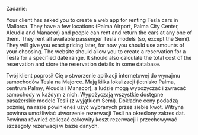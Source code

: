 Zadanie:

Your client has asked you to create a web app for renting Tesla cars in Mallorca. They have a few locations (Palma Airport, Palma City Center, Alcudia and Manacor) and people can rent and return the cars at any one of them. They rent all available passenger Tesla models (so, except the Semi). They will give you exact pricing later, for now you should use amounts of your choosing. The website should allow you to create a reservation for a Tesla for a specified date range. It should also calculate the total cost of the reservation and store the reservation details in some database.

Twój klient poprosił Cię o stworzenie aplikacji internetowej do wynajmu samochodów Tesla na Majorce. Mają kilka lokalizacji (lotnisko Palma, centrum Palmy, Alcudia i Manacor), a ludzie mogą wypożyczać i zwracać samochody w każdym z nich. Wypożyczają wszystkie dostępne pasażerskie modele Tesli (z wyjątkiem Semi). Dokładne ceny podadzą później, na razie powinieneś użyć wybranych przez siebie kwot. Witryna powinna umożliwiać utworzenie rezerwacji Tesli na określony zakres dat. Powinna również obliczać całkowity koszt rezerwacji i przechowywać szczegóły rezerwacji w bazie danych.
